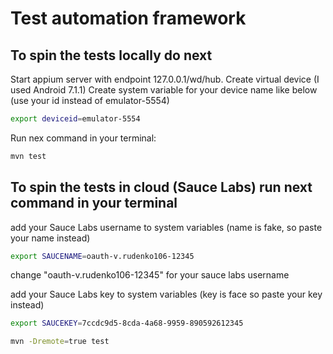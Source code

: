 # Test automation framework

## To spin the tests locally do next

Start appium server with endpoint 127.0.0.1/wd/hub.
Create virtual device (I used Android 7.1.1)
Create system variable for your device name like below (use your id instead of emulator-5554)
```bash
export deviceid=emulator-5554
```

Run nex command in your terminal:

```bash
mvn test
```

## To spin the tests in cloud (Sauce Labs) run next command in your terminal

add your Sauce Labs username to system variables (name is fake, so paste your name instead)
```bash
export SAUCENAME=oauth-v.rudenko106-12345
```
change "oauth-v.rudenko106-12345" for your sauce labs username

add your Sauce Labs key to system variables (key is face so paste your key instead)
```bash
export SAUCEKEY=7ccdc9d5-8cda-4a68-9959-890592612345
```

```bash
mvn -Dremote=true test
```
